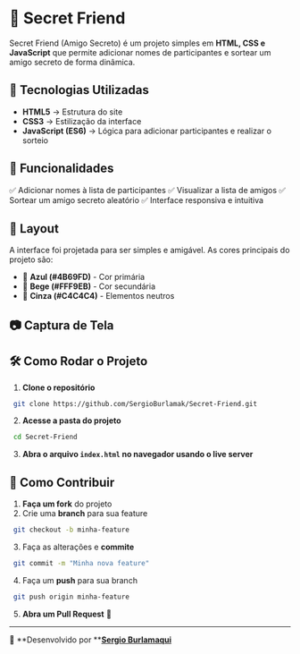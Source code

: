 # 🎁 Secret Friend

Secret Friend (Amigo Secreto) é um projeto simples em **HTML, CSS e JavaScript** que permite adicionar nomes de participantes e sortear um amigo secreto de forma dinâmica.

## 🚀 Tecnologias Utilizadas

- **HTML5** → Estrutura do site
- **CSS3** → Estilização da interface
- **JavaScript (ES6)** → Lógica para adicionar participantes e realizar o sorteio

## 📌 Funcionalidades

✅ Adicionar nomes à lista de participantes ✅ Visualizar a lista de amigos ✅ Sortear um amigo secreto aleatório ✅ Interface responsiva e intuitiva

## 🎨 Layout

A interface foi projetada para ser simples e amigável. As cores principais do projeto são:

- 🎨 **Azul (#4B69FD)** - Cor primária
- 🎨 **Bege (#FFF9EB)** - Cor secundária
- 🎨 **Cinza (#C4C4C4)** - Elementos neutros

## 📷 Captura de Tela



## 🛠️ Como Rodar o Projeto

1. **Clone o repositório**

```bash
 git clone https://github.com/SergioBurlamak/Secret-Friend.git
```

2. **Acesse a pasta do projeto**

```bash
 cd Secret-Friend
```

3. **Abra o arquivo **`index.html`** no navegador usando o live server**

## 📝 Como Contribuir

1. **Faça um fork** do projeto
2. Crie uma **branch** para sua feature

```bash
 git checkout -b minha-feature
```

3. Faça as alterações e **commite**

```bash
 git commit -m "Minha nova feature"
```

4. Faça um **push** para sua branch

```bash
 git push origin minha-feature
```

5. **Abra um Pull Request** 🚀

---

📌 **Desenvolvido por **[**Sergio Burlamaqui**](https://github.com/SergioBurlamaK)

